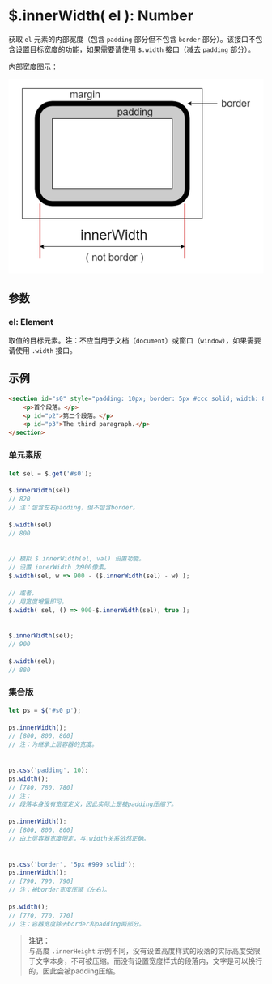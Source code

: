 # $.innerWidth( el ): Number

获取 `el` 元素的内部宽度（包含 `padding` 部分但不包含 `border` 部分）。该接口不包含设置目标宽度的功能，如果需要请使用 `$.width` 接口（减去 `padding` 部分）。

内部宽度图示：

![内部高度（innerWidth）](images/innerWidth.png)


## 参数

### el: Element

取值的目标元素。**注**：不应当用于文档（`document`）或窗口（`window`），如果需要请使用 `.width` 接口。


## 示例

```html
<section id="s0" style="padding: 10px; border: 5px #ccc solid; width: 800px;">
    <p>首个段落。</p>
    <p id="p2">第二个段落。</p>
    <p id="p3">The third paragraph.</p>
</section>
```


### 单元素版

```js
let sel = $.get('#s0');

$.innerWidth(sel)
// 820
// 注：包含左右padding，但不包含border。

$.width(sel)
// 800


// 模拟 $.innerWidth(el, val) 设置功能。
// 设置 innerWidth 为900像素。
$.width(sel, w => 900 - ($.innerWidth(sel) - w) );

// 或者，
// 用宽度增量即可。
$.width( sel, () => 900-$.innerWidth(sel), true );


$.innerWidth(sel);
// 900

$.width(sel);
// 880
```


### 集合版

```js
let ps = $('#s0 p');

ps.innerWidth();
// [800, 800, 800]
// 注：为继承上层容器的宽度。


ps.css('padding', 10);
ps.width();
// [780, 780, 780]
// 注：
// 段落本身没有宽度定义，因此实际上是被padding压缩了。

ps.innerWidth();
// [800, 800, 800]
// 由上层容器宽度限定，与.width关系依然正确。


ps.css('border', '5px #999 solid');
ps.innerWidth();
// [790, 790, 790]
// 注：被border宽度压缩（左右）。

ps.width();
// [770, 770, 770]
// 注：容器宽度除去border和padding两部分。
```

> **注记：**<br>
> 与高度 `.innerHeight` 示例不同，没有设置高度样式的段落的实际高度受限于文字本身，不可被压缩。而没有设置宽度样式的段落内，文字是可以换行的，因此会被padding压缩。
